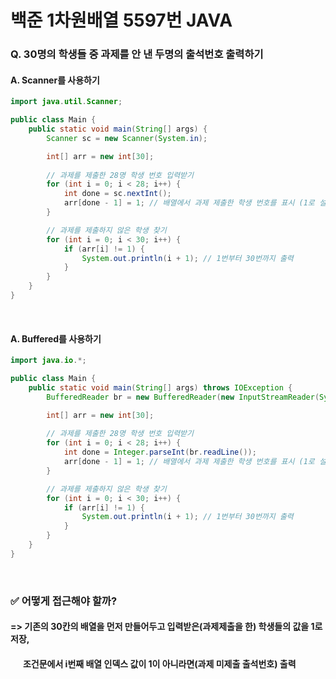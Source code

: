 # 백준 1차원배열 5597번 JAVA

### Q. 30명의 학생들 중 과제를 안 낸 두명의 출석번호 출력하기

#### A. Scanner를 사용하기
```java
import java.util.Scanner;

public class Main {
    public static void main(String[] args) {
        Scanner sc = new Scanner(System.in);

        int[] arr = new int[30];
        
        // 과제를 제출한 28명 학생 번호 입력받기
        for (int i = 0; i < 28; i++) {
            int done = sc.nextInt();
            arr[done - 1] = 1; // 배열에서 과제 제출한 학생 번호를 표시 (1로 설정)
        }

        // 과제를 제출하지 않은 학생 찾기
        for (int i = 0; i < 30; i++) {
            if (arr[i] != 1) {
                System.out.println(i + 1); // 1번부터 30번까지 출력
            }
        }
    }
}
```

<br>

#### A. Buffered를 사용하기
```java
import java.io.*;

public class Main {
    public static void main(String[] args) throws IOException {
        BufferedReader br = new BufferedReader(new InputStreamReader(System.in));

        int[] arr = new int[30];
        
        // 과제를 제출한 28명 학생 번호 입력받기
        for (int i = 0; i < 28; i++) {
            int done = Integer.parseInt(br.readLine());
            arr[done - 1] = 1; // 배열에서 과제 제출한 학생 번호를 표시 (1로 설정)
        }

        // 과제를 제출하지 않은 학생 찾기
        for (int i = 0; i < 30; i++) {
            if (arr[i] != 1) {
                System.out.println(i + 1); // 1번부터 30번까지 출력
            }
        }
    }
}

```

<br>


### ✅ 어떻게 접근해야 할까?
#### => 기존의 30칸의 배열을 먼저 만들어두고 입력받은(과제제출을 한) 학생들의 값을 1로 저장,
#### &nbsp;&nbsp;&nbsp;&nbsp;&nbsp;&nbsp;조건문에서 i번째 배열 인덱스 값이 1이 아니라면(과제 미제출 출석번호) 출력
